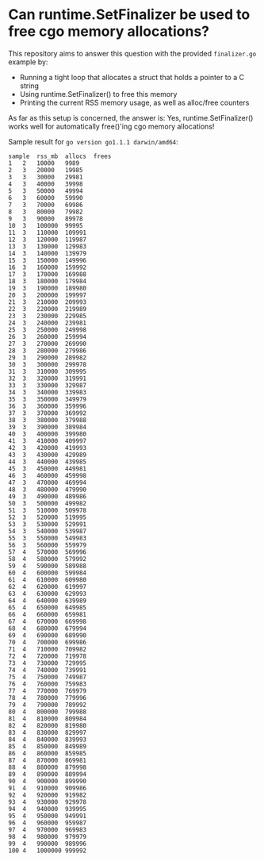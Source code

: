 # Can runtime.SetFinalizer be used to free cgo memory allocations?

This repository aims to answer this question with the provided `finalizer.go`
example by:

* Running a tight loop that allocates a struct that holds a pointer to a C string
* Using runtime.SetFinalizer() to free this memory
* Printing the current RSS memory usage, as well as alloc/free counters

As far as this setup is concerned, the answer is: Yes, runtime.SetFinalizer()
works well for automatically free()'ing cgo memory allocations!

Sample result for `go version go1.1.1 darwin/amd64`:

```
sample	rss_mb	allocs	frees
1	2	10000	9989
2	3	20000	19985
3	3	30000	29981
4	3	40000	39998
5	3	50000	49994
6	3	60000	59990
7	3	70000	69986
8	3	80000	79982
9	3	90000	89978
10	3	100000	99995
11	3	110000	109991
12	3	120000	119987
13	3	130000	129983
14	3	140000	139979
15	3	150000	149996
16	3	160000	159992
17	3	170000	169988
18	3	180000	179984
19	3	190000	189980
20	3	200000	199997
21	3	210000	209993
22	3	220000	219989
23	3	230000	229985
24	3	240000	239981
25	3	250000	249998
26	3	260000	259994
27	3	270000	269990
28	3	280000	279986
29	3	290000	289982
30	3	300000	299978
31	3	310000	309995
32	3	320000	319991
33	3	330000	329987
34	3	340000	339983
35	3	350000	349979
36	3	360000	359996
37	3	370000	369992
38	3	380000	379988
39	3	390000	389984
40	3	400000	399980
41	3	410000	409997
42	3	420000	419993
43	3	430000	429989
44	3	440000	439985
45	3	450000	449981
46	3	460000	459998
47	3	470000	469994
48	3	480000	479990
49	3	490000	489986
50	3	500000	499982
51	3	510000	509978
52	3	520000	519995
53	3	530000	529991
54	3	540000	539987
55	3	550000	549983
56	3	560000	559979
57	4	570000	569996
58	4	580000	579992
59	4	590000	589988
60	4	600000	599984
61	4	610000	609980
62	4	620000	619997
63	4	630000	629993
64	4	640000	639989
65	4	650000	649985
66	4	660000	659981
67	4	670000	669998
68	4	680000	679994
69	4	690000	689990
70	4	700000	699986
71	4	710000	709982
72	4	720000	719978
73	4	730000	729995
74	4	740000	739991
75	4	750000	749987
76	4	760000	759983
77	4	770000	769979
78	4	780000	779996
79	4	790000	789992
80	4	800000	799988
81	4	810000	809984
82	4	820000	819980
83	4	830000	829997
84	4	840000	839993
85	4	850000	849989
86	4	860000	859985
87	4	870000	869981
88	4	880000	879998
89	4	890000	889994
90	4	900000	899990
91	4	910000	909986
92	4	920000	919982
93	4	930000	929978
94	4	940000	939995
95	4	950000	949991
96	4	960000	959987
97	4	970000	969983
98	4	980000	979979
99	4	990000	989996
100	4	1000000	999992
```
